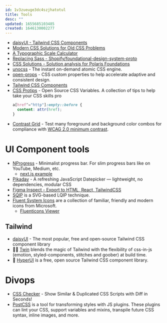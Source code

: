 ```yaml
---
id: 1v3zueuge3dc4szjhatotul
title: Tools
desc: ""
updated: 1655685103485
created: 1646130002277
---
```


- [daisyUI - Tailwind CSS Components](https://daisyui.com/)
- [Modern CSS Solutions for Old CSS Problems](https://moderncss.dev/)
- [A Typographic Scale Calculator](https://www.layoutgridcalculator.com/typographic-scale/)
- [Replacing Sass - Shopify/foundational-design-system-proto](https://github.com/Shopify/foundational-design-system-proto/discussions/44)
- [CSS Solutions - Solution analysis for Polaris Foundations](https://docs.google.com/spreadsheets/d/1rxrRTlbNWiLVu-Q5IK7xh5O1FmWcjyAS2XN7jiPrhYM/edit#gid=0)
- [unocss](https://github.com/antfu/unocss) - The instant on-demand atomic CSS engine.
- [open-props](https://github.com/argyleink/open-props) - CSS custom properties to help accelerate adaptive and consistent design.
- [Tailwind CSS Components](https://postsrc.com/components)
- [CSS Protips](https://github.com/AllThingsSmitty/css-protips) - Open Source CSS Variables. A collection of tips to help take your CSS skills pro
  ```css
  a[href^="http"]:empty::before {
    content: attr(href);
  }
  ```
- [Contrast Grid](https://contrast-grid.eightshapes.com/?version=1.1.0&background-colors=&foreground-colors=%23FFFFFF%2C%20White%0D%0A%23F2F2F2%0D%0A%23DDDDDD%0D%0A%23CCCCCC%0D%0A%23888888%0D%0A%23404040%2C%20Charcoal%0D%0A%23000000%2C%20Black%0D%0A%232F78C5%2C%20Effective%20on%20Extremes%0D%0A%230F60B6%2C%20Effective%20on%20Lights%0D%0A%23398EEA%2C%20Ineffective%0D%0A&es-color-form__tile-size=compact&es-color-form__show-contrast=aaa&es-color-form__show-contrast=aa&es-color-form__show-contrast=aa18&es-color-form__show-contrast=dnp) - Test many foreground and background color combos for compliance with [WCAG 2.0 minimum contrast](https://www.w3.org/TR/UNDERSTANDING-WCAG20/visual-audio-contrast-contrast.html).

# UI Component tools

- [NProgress](https://github.com/rstacruz/nprogress) - Minimalist progress bar. For slim progress bars like on YouTube, Medium, etc.
  - [next.js example](https://github.com/vercel/next.js/blob/canary/examples/with-loading/pages/_app.js)
- [Pikaday](https://github.com/Pikaday/Pikaday) - A refreshing JavaScript Datepicker — lightweight, no dependencies, modular CSS
- [Figma Inspect - Export to HTML, React, TailwindCSS](https://www.figma.com/community/plugin/1049994768493726219/Inspect---Export-to-HTML%2C-React%2C-TailwindCSS)
- [SQIP](https://github.com/axe312ger/sqip) is a SVG-based LQIP technique.
- [Fluent System Icons](https://github.com/microsoft/fluentui-system-icons) are a collection of familiar, friendly and modern icons from Microsoft.
  - [Fluenticons Viewer](https://fluenticons.co/)

## Tailwind

- [daisyUI](https://github.com/saadeghi/daisyui) - The most popular, free and open-source Tailwind CSS component library
- 🦹‍♂️ [Twin](https://github.com/ben-rogerson/twin.macro) blends the magic of Tailwind with the flexibility of css-in-js (emotion, styled-components, stitches and goober) at build time.
- 🐳 [HyperUI](https://github.com/markmead/hyperui) is a free, open source Tailwind CSS component library.

# Divops

- [CSS Checker](https://github.com/ruilisi/css-checker) - Show Similar & Duplicated CSS Scripts with Diff in Seconds!
- [PostCSS](https://github.com/postcss/postcss) is a tool for transforming styles with JS plugins. These plugins can lint your CSS, support variables and mixins, transpile future CSS syntax, inline images, and more.
